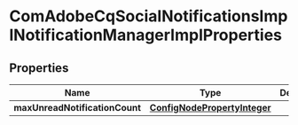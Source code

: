 

# ComAdobeCqSocialNotificationsImplNotificationManagerImplProperties

## Properties

Name | Type | Description | Notes
------------ | ------------- | ------------- | -------------
**maxUnreadNotificationCount** | [**ConfigNodePropertyInteger**](ConfigNodePropertyInteger.md) |  |  [optional]



